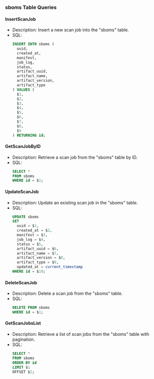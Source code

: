 ### sboms Table Queries

#### InsertScanJob
- Description: Insert a new scan job into the "sboms" table.
- SQL:
    ```sql
    INSERT INTO sboms (
      uuid,
      created_at,
      manifest,
      job_log,
      status,
      artifact_uuid,
      artifact_name,
      artifact_version,
      artifact_type
    ) VALUES (
      $1,
      $2,
      $3,
      $4,
      $5,
      $6,
      $7,
      $8,
      $9
    ) RETURNING id;
    ```

#### GetScanJobByID
- Description: Retrieve a scan job from the "sboms" table by ID.
- SQL:
    ```sql
    SELECT *
    FROM sboms
    WHERE id = $1;
    ```

#### UpdateScanJob
- Description: Update an existing scan job in the "sboms" table.
- SQL:
    ```sql
    UPDATE sboms
    SET
      uuid = $1,
      created_at = $2,
      manifest = $3,
      job_log = $4,
      status = $5,
      artifact_uuid = $6,
      artifact_name = $7,
      artifact_version = $8,
      artifact_type = $9,
      updated_at = current_timestamp
    WHERE id = $10;
    ```

#### DeleteScanJob
- Description: Delete a scan job from the "sboms" table.
- SQL:
    ```sql
    DELETE FROM sboms
    WHERE id = $1;
    ```

#### GetScanJobsList
- Description: Retrieve a list of scan jobs from the "sboms" table with pagination.
- SQL:
    ```sql
    SELECT *
    FROM sboms
    ORDER BY id
    LIMIT $1
    OFFSET $2;
    ```
